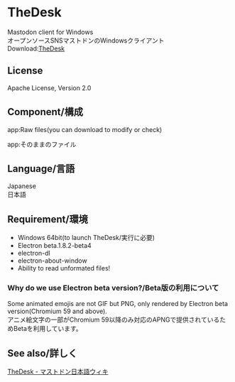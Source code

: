 # TheDesk
Mastodon client for Windows  
オープンソースSNSマストドンのWindowsクライアント  
Download:[TheDesk](https://desk.cutls.com)

## License

Apache License, Version 2.0

## Component/構成

app:Raw files(you can download to modify or check)  

app:そのままのファイル  

## Language/言語

Japanese  
日本語

## Requirement/環境

- Windows 64bit(to launch TheDesk/実行に必要)
- Electron beta.1.8.2-beta4
- electron-dl
- electron-about-window
- Ability to read unformated files!

### Why do we use Electron beta version?/Beta版の利用について

Some animated emojis are not GIF but PNG, only rendered by Electron beta version(Chromium 59 and above).  
アニメ絵文字の一部がChromium 59以降のみ対応のAPNGで提供されているためBetaを利用しています。

## See also/詳しく

[TheDesk - マストドン日本語ウィキ](https://ja.mstdn.wiki/TheDesk)
